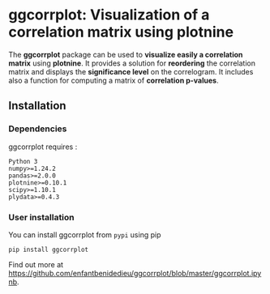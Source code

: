 # ggcorrplot: Visualization of a correlation matrix using plotnine

The **ggcorrplot** package can be used to **visualize easily a correlation matrix** using **plotnine**. It provides a solution for **reordering** the correlation matrix and displays the **significance level** on the correlogram. It includes also a function for computing a matrix of **correlation p-values**.

## Installation

### Dependencies

ggcorrplot requires :

```{python,echo=TRUE,eval=FALSE}
Python 3
numpy>=1.24.2
pandas>=2.0.0
plotnine>=0.10.1
scipy>=1.10.1
plydata>=0.4.3
```

### User installation

You can install ggcorrplot from `pypi` using pip

```{python,echo=TRUE,eval=FALSE}
pip install ggcorrplot
```
Find out more at https://github.com/enfantbenidedieu/ggcorrplot/blob/master/ggcorrplot.ipynb.
    
